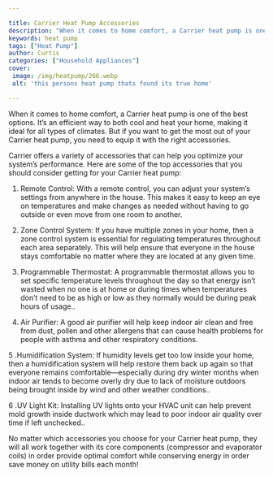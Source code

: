 ```yaml
---

title: Carrier Heat Pump Accessories
description: "When it comes to home comfort, a Carrier heat pump is one of the best options. It’s an efficient way to both cool and heat your ho...get more info"
keywords: heat pump
tags: ["Heat Pump"]
author: Curtis
categories: ["Household Appliances"]
cover: 
 image: /img/heatpump/266.webp
 alt: 'this persons heat pump thats found its true home'

---
```


When it comes to home comfort, a Carrier heat pump is one of the best options. It’s an efficient way to both cool and heat your home, making it ideal for all types of climates. But if you want to get the most out of your Carrier heat pump, you need to equip it with the right accessories.

Carrier offers a variety of accessories that can help you optimize your system’s performance. Here are some of the top accessories that you should consider getting for your Carrier heat pump:

1. Remote Control: With a remote control, you can adjust your system’s settings from anywhere in the house. This makes it easy to keep an eye on temperatures and make changes as needed without having to go outside or even move from one room to another.

2. Zone Control System: If you have multiple zones in your home, then a zone control system is essential for regulating temperatures throughout each area separately. This will help ensure that everyone in the house stays comfortable no matter where they are located at any given time.

3. Programmable Thermostat: A programmable thermostat allows you to set specific temperature levels throughout the day so that energy isn’t wasted when no one is at home or during times when temperatures don’t need to be as high or low as they normally would be during peak hours of usage.. 

4. Air Purifier: A good air purifier will help keep indoor air clean and free from dust, pollen and other allergens that can cause health problems for people with asthma and other respiratory conditions. 
 
5 .Humidification System: If humidity levels get too low inside your home, then a humidification system will help restore them back up again so that everyone remains comfortable—especially during dry winter months when indoor air tends to become overly dry due to lack of moisture outdoors being brought inside by wind and other weather conditions.. 

6 .UV Light Kit: Installing UV lights onto your HVAC unit can help prevent mold growth inside ductwork which may lead to poor indoor air quality over time if left unchecked.. 

No matter which accessories you choose for your Carrier heat pump, they will all work together with its core components (compressor and evaporator coils) in order provide optimal comfort while conserving energy in order save money on utility bills each month!
